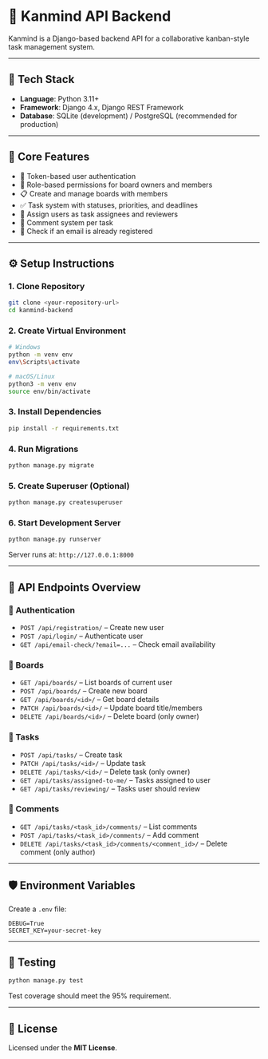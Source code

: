 # 📌 Kanmind API Backend

Kanmind is a Django-based backend API for a collaborative kanban-style task management system.

---

## 🚀 Tech Stack

- **Language**: Python 3.11+
- **Framework**: Django 4.x, Django REST Framework
- **Database**: SQLite (development) / PostgreSQL (recommended for production)

---

## 🧩 Core Features

- 🔐 Token-based user authentication
- 🧠 Role-based permissions for board owners and members
- 📋 Create and manage boards with members
- ✅ Task system with statuses, priorities, and deadlines
- 👥 Assign users as task assignees and reviewers
- 💬 Comment system per task
- 📧 Check if an email is already registered

---

## ⚙️ Setup Instructions

### 1. Clone Repository

```bash
git clone <your-repository-url>
cd kanmind-backend
```

### 2. Create Virtual Environment

```bash
# Windows
python -m venv env
env\Scripts\activate

# macOS/Linux
python3 -m venv env
source env/bin/activate
```

### 3. Install Dependencies

```bash
pip install -r requirements.txt
```

### 4. Run Migrations

```bash
python manage.py migrate
```

### 5. Create Superuser (Optional)

```bash
python manage.py createsuperuser
```

### 6. Start Development Server

```bash
python manage.py runserver
```

Server runs at: `http://127.0.0.1:8000`

---

## 📡 API Endpoints Overview

### 🔑 Authentication
- `POST /api/registration/` – Create new user
- `POST /api/login/` – Authenticate user
- `GET /api/email-check/?email=...` – Check email availability

### 📁 Boards
- `GET /api/boards/` – List boards of current user
- `POST /api/boards/` – Create new board
- `GET /api/boards/<id>/` – Get board details
- `PATCH /api/boards/<id>/` – Update board title/members
- `DELETE /api/boards/<id>/` – Delete board (only owner)

### 📌 Tasks
- `POST /api/tasks/` – Create task
- `PATCH /api/tasks/<id>/` – Update task
- `DELETE /api/tasks/<id>/` – Delete task (only owner)
- `GET /api/tasks/assigned-to-me/` – Tasks assigned to user
- `GET /api/tasks/reviewing/` – Tasks user should review

### 💬 Comments
- `GET /api/tasks/<task_id>/comments/` – List comments
- `POST /api/tasks/<task_id>/comments/` – Add comment
- `DELETE /api/tasks/<task_id>/comments/<comment_id>/` – Delete comment (only author)

---

## 🛡️ Environment Variables

Create a `.env` file:

```env
DEBUG=True
SECRET_KEY=your-secret-key
```

---

## 🧪 Testing

```bash
python manage.py test
```

Test coverage should meet the 95% requirement.

---

## 📄 License

Licensed under the **MIT License**.

